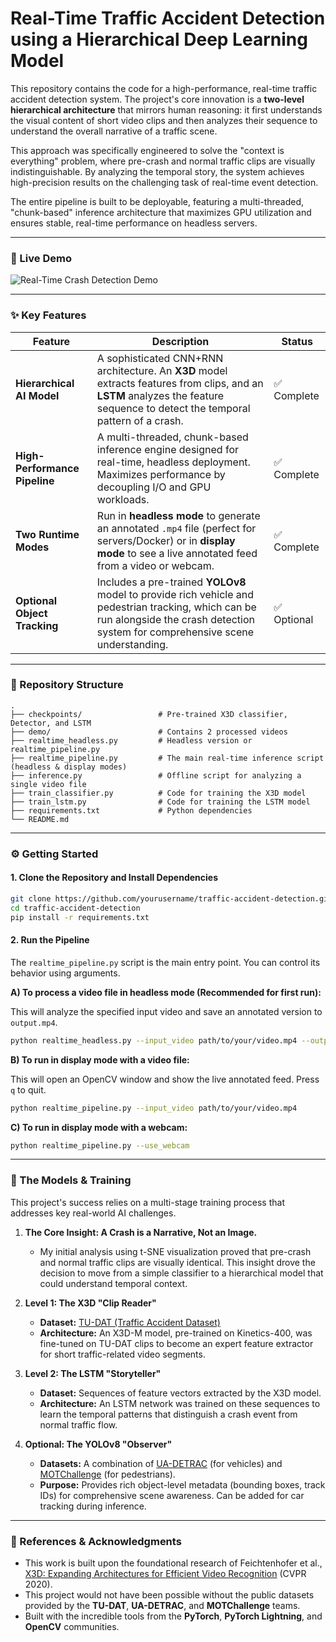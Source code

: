 # Real-Time Traffic Accident Detection using a Hierarchical Deep Learning Model

This repository contains the code for a high-performance, real-time traffic accident detection system. The project's core innovation is a **two-level hierarchical architecture** that mirrors human reasoning: it first understands the visual content of short video clips and then analyzes their sequence to understand the overall narrative of a traffic scene.

This approach was specifically engineered to solve the "context is everything" problem, where pre-crash and normal traffic clips are visually indistinguishable. By analyzing the temporal story, the system achieves high-precision results on the challenging task of real-time event detection.

The entire pipeline is built to be deployable, featuring a multi-threaded, "chunk-based" inference architecture that maximizes GPU utilization and ensures stable, real-time performance on headless servers.

---

### 🎥 Live Demo

![Real-Time Crash Detection Demo](demo/DEMO_crash.gif) 


---

### ✨ Key Features

| Feature                  | Description                                                                                                                                                             | Status      |
| ------------------------ | ----------------------------------------------------------------------------------------------------------------------------------------------------------------------- | ----------- |
| **Hierarchical AI Model**| A sophisticated CNN+RNN architecture. An **X3D** model extracts features from clips, and an **LSTM** analyzes the feature sequence to detect the temporal pattern of a crash. | ✅ Complete |
| **High-Performance Pipeline** | A multi-threaded, chunk-based inference engine designed for real-time, headless deployment. Maximizes performance by decoupling I/O and GPU workloads.                     | ✅ Complete |
| **Two Runtime Modes**      | Run in **headless mode** to generate an annotated `.mp4` file (perfect for servers/Docker) or in **display mode** to see a live annotated feed from a video or webcam. | ✅ Complete |
| **Optional Object Tracking** | Includes a pre-trained **YOLOv8** model to provide rich vehicle and pedestrian tracking, which can be run alongside the crash detection system for comprehensive scene understanding. | ✅ Optional |

---

### 📂 Repository Structure

```
.
├── checkpoints/                 # Pre-trained X3D classifier, Detector, and LSTM
├── demo/                        # Contains 2 processed videos
├── realtime_headless.py         # Headless version or realtime_pipeline.py
├── realtime_pipeline.py         # The main real-time inference script (headless & display modes)
├── inference.py                 # Offline script for analyzing a single video file
├── train_classifier.py          # Code for training the X3D model
├── train_lstm.py                # Code for training the LSTM model
├── requirements.txt             # Python dependencies
└── README.md
```

---

### ⚙️ Getting Started

#### 1. Clone the Repository and Install Dependencies

```bash
git clone https://github.com/yourusername/traffic-accident-detection.git
cd traffic-accident-detection
pip install -r requirements.txt
```

#### 2. Run the Pipeline

The `realtime_pipeline.py` script is the main entry point. You can control its behavior using arguments.

**A) To process a video file in headless mode (Recommended for first run):**

This will analyze the specified input video and save an annotated version to `output.mp4`.

```bash
python realtime_headless.py --input_video path/to/your/video.mp4 --output_video output.mp4
```

**B) To run in display mode with a video file:**

This will open an OpenCV window and show the live annotated feed. Press `q` to quit.

```bash
python realtime_pipeline.py --input_video path/to/your/video.mp4
```

**C) To run in display mode with a webcam:**

```bash
python realtime_pipeline.py --use_webcam
```

---

### 🧠 The Models & Training

This project's success relies on a multi-stage training process that addresses key real-world AI challenges.

1.  **The Core Insight: A Crash is a Narrative, Not an Image.**
    -   My initial analysis using t-SNE visualization proved that pre-crash and normal traffic clips are visually identical. This insight drove the decision to move from a simple classifier to a hierarchical model that could understand temporal context.

2.  **Level 1: The X3D "Clip Reader"**
    -   **Dataset:** [TU-DAT (Traffic Accident Dataset)](<https://www.mdpi.com/1424-8220/25/11/3259>)
    -   **Architecture:** An X3D-M model, pre-trained on Kinetics-400, was fine-tuned on TU-DAT clips to become an expert feature extractor for short traffic-related video segments.

3.  **Level 2: The LSTM "Storyteller"**
    -   **Dataset:** Sequences of feature vectors extracted by the X3D model.
    -   **Architecture:** An LSTM network was trained on these sequences to learn the temporal patterns that distinguish a crash event from normal traffic flow.

4.  **Optional: The YOLOv8 "Observer"**
    -   **Datasets:** A combination of [UA-DETRAC](<https://universe.roboflow.com/rjacaac1/ua-detrac-dataset-10k/dataset/2>) (for vehicles) and [MOTChallenge](<https://motchallenge.net/>) (for pedestrians).
    -   **Purpose:** Provides rich object-level metadata (bounding boxes, track IDs) for comprehensive scene awareness. Can be added for car tracking during inference.

---

### 📑 References & Acknowledgments

-   This work is built upon the foundational research of Feichtenhofer et al., [X3D: Expanding Architectures for Efficient Video Recognition](https://arxiv.org/abs/2004.04730) (CVPR 2020).
-   This project would not have been possible without the public datasets provided by the **TU-DAT**, **UA-DETRAC**, and **MOTChallenge** teams.
-   Built with the incredible tools from the **PyTorch**, **PyTorch Lightning**, and **OpenCV** communities.
